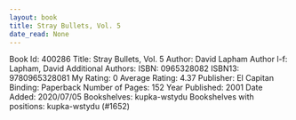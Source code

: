 ```yaml
---
layout: book
title: Stray Bullets, Vol. 5
date_read: None
---
```


Book Id: 400286
Title: Stray Bullets, Vol. 5
Author: David Lapham
Author l-f: Lapham, David
Additional Authors: 
ISBN: 0965328082
ISBN13: 9780965328081
My Rating: 0
Average Rating: 4.37
Publisher: El Capitan
Binding: Paperback
Number of Pages: 152
Year Published: 2001
Date Added: 2020/07/05
Bookshelves: kupka-wstydu
Bookshelves with positions: kupka-wstydu (#1652)

